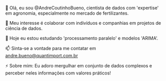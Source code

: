 👋 Olá, eu sou @AndreCoutinhoBueno, cientista de dados com 'expertise' em agronomia, especialmente no mercado de fertilizantes. 

👀 Meu interesse é colaborar com indivíduos e companhias em projetos de ciência de dados.

🌱 Hoje eu estou estudando 'processamento paralelo' e modelos 'ARIMA'.

📫 Sinta-se a vontade para me contatar em andre.bueno@quantimport.com.br 

⚡ Sobre mim: Eu adoro mergulhar em conjunto de dados complexos e perceber neles informações com valores práticos!
